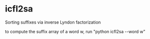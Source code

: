 # icfl2sa
Sorting suffixes via inverse Lyndon factorization

to compute the suffix array of a word w, run "python icfl2sa --word w"
